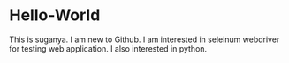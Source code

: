 # Hello-World
This is suganya. I am new to Github.
I am interested in seleinum webdriver for testing web application.
I also interested in python.
